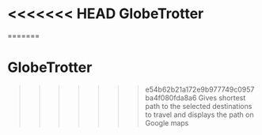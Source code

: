 <<<<<<< HEAD
GlobeTrotter
===========

=======
# GlobeTrotter
>>>>>>> e54b62b21a172e9b977749c0957ba4f080fda8a6
Gives shortest path to the selected destinations to travel and displays the path on Google maps
